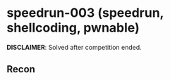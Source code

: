 # speedrun-003 (speedrun, shellcoding, pwnable)

**DISCLAIMER**: Solved after competition ended.

## Recon
